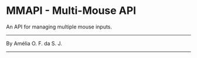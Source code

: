 # MMAPI - Multi-Mouse API

An API for managing multiple mouse inputs.

---

By Amélia O. F. da S. J.

---

